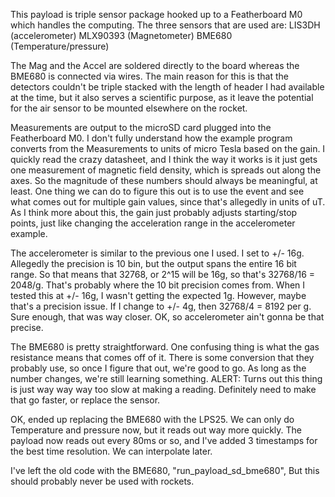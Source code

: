 This payload is triple sensor package hooked up to a Featherboard M0
which handles the computing. The three sensors that are used are:
LIS3DH (accelerometer)
MLX90393 (Magnetometer)
BME680 (Temperature/pressure)

The Mag and the Accel are soldered directly to the board
whereas the BME680 is connected via wires. The main reason for
this is that the detectors couldn't be triple stacked with the
length of header I had available at the time, but it also serves a
scientific purpose, as it leave the potential for the air sensor to be
mounted elsewhere on the rocket.

Measurements are output to the microSD card plugged into the Featherboard
M0. I don't fully understand how the example program converts from the Measurements
to units of micro Tesla based on the gain. I quickly read the crazy datasheet,
and I think the way it works is it just gets one measurement of magnetic
field density, which is spreads out along the axes. So the magnitude of
these numbers should always be meaningful, at least. One thing we can do
to figure this out is to use the event and see what comes out for
multiple gain values, since that's allegedly in units of uT. As I think more about
this, the gain just probably adjusts starting/stop points, just like changing the
acceleration range in the accelerometer example.

The accelerometer is similar to the previous one I used.
I set to +/- 16g. Allegedly the precision is 10 bin, but the output
spans the entire 16 bit range. So that means that 32768, or 2^15 will
be 16g, so that's 32768/16 = 2048/g. That's probably where the 10 bit
precision comes from. When I tested this at +/- 16g, I wasn't getting
the expected 1g. However, maybe that's a precision issue. If I change to
+/- 4g, then 32768/4 = 8192 per g. Sure enough, that was way closer.
OK, so accelerometer ain't gonna be that precise.

The BME680 is pretty straightforward. One confusing thing is what the
gas resistance means that comes off of it. There is some conversion that
they probably use, so once I figure that out, we're good to go.
As long as the number changes, we're still learning something.
ALERT: Turns out this thing is just way way way too slow at making a reading.
Definitely need to make that go faster, or replace the sensor.

OK, ended up replacing the BME680 with the LPS25. We can only do
Temperature and pressure now, but it reads out way more quickly.
The payload now reads out every 80ms or so, and I've added
3 timestamps for the best time resolution. We can interpolate later.

I've left the old code with the BME680, "run_payload_sd_bme680",
But this should probably never be used with rockets.
